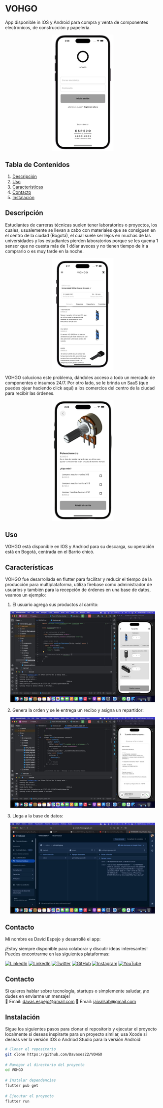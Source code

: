 # VOHGO

App disponible in IOS y Android para compra y venta de componentes electrónicos, de construcción y papelería.
<p align="center">
  <img src="git_img/login.png" alt="Interfaz de la aplicación" width="200"/>
</p>


## Tabla de Contenidos

1. [Descripción](#descripción)
2. [Uso](#uso)
3. [Características](#características)
6. [Contacto](#contacto)
7. [Instalación](#instalación)

## Descripción

Estudiantes de carreras técnicas suelen tener laboratorios o proyectos, los cuales, usualemente se llevan a cabo con materiales que se consiguen en el centro de la ciudad (Bogotá), el cual suele ser lejos en muchas de las universidades y los estudiantes pierden laboratorios porque se les quema 1 sensor que no cuesta más de 1 dólar aveces y no tienen tiempo de ir a comprarlo o es muy tarde en la noche.

<p align="center">
  <img src="git_img/home.png" alt="Interfaz de la aplicación" width="200"/>
</p>

VOHGO soluciona este problema, dándoles acceso a todo un mercado de componentes e insumos 24/7. Por otro lado, se le brinda un SaaS (que puedes ojear haciendo click aquí) a los comercios del centro de la ciudad para recibir las órdenes.

<p align="center">
  <img src="git_img/product.png" alt="Interfaz de la aplicación" width="200"/>
</p>

## Uso
VOHGO está disponible en IOS y Andriod para su descarga, su operación está en Bogotá, centrada en el Barrio chicó.

## Características
VOHGO fue desarrollada en flutter para facilitar y reducir el tiempo de la producción para multiplataforma, utiliza firebase como administrador de usuarios y también para la recepción de órdenes en una base de datos, veamos un ejemplo:

1. El usuario agrega sus productos al carrito:
<p align="center">
  <img src="git_img/Carrito.jpeg" alt="Interfaz de la aplicación" width="470"/>
</p>

2. Genera la orden y se le entrega un recibo y asigna un repartidor:
<p align="center">
  <img src="git_img/Recibo.jpeg" alt="Interfaz de la aplicación" width="470"/>
</p>

3. Llega a la base de datos:
<p align="center">
  <img src="git_img/Firebase.jpeg" alt="Interfaz de la aplicación" width="470"/>
</p>


## Contacto
Mi nombre es David Espejo y desarrollé el app:

¡Estoy siempre disponible para colaborar y discutir ideas interesantes! Puedes encontrarme en las siguientes plataformas:

[![LinkedIn](https://img.shields.io/badge/-LinkedIn-blue?style=flat&logo=Linkedin&logoColor=white)](https://www.linkedin.com/in/david-alejandro-espejo-garcia-298808216/) 
[![LinkedIn](https://img.shields.io/badge/-LinkedIn-blue?style=flat&logo=Linkedin&logoColor=white)](https://www.linkedin.com/in/jairo-valero-sabogal-b14978274/) 
[![Twitter](https://img.shields.io/badge/-Twitter-1DA1F2?style=flat&logo=twitter&logoColor=white)](https://x.com/DavidEs91503087)
[![GitHub](https://img.shields.io/badge/-GitHub-181717?style=flat&logo=github&logoColor=white)](https://github.com/Davases22)
[![Instagram](https://img.shields.io/badge/-Instagram-E4405F?style=flat&logo=instagram&logoColor=white)](https://www.instagram.com/davases22/)
[![YouTube](https://img.shields.io/badge/-YouTube-FF0000?style=flat&logo=youtube&logoColor=white)](https://www.youtube.com/@davasplayg2802)

## Contacto

Si quieres hablar sobre tecnología, startups o simplemente saludar, ¡no dudes en enviarme un mensaje!  
📧 Email: [davas.espejo@gmail.com](mailto:davas.espejo@gmail.com)
📧 Email: [jaivalsab@gmail.com](mailto:jaivalsab@gmail.com)


## Instalación

Sigue los siguientes pasos para clonar el repositorio y ejecutar el proyecto localmente si deseas inspirarte para un proyecto similar, usa Xcode si deseas ver la versión IOS o Andriod Studio para la versión Android

```bash
# Clonar el repositorio
git clone https://github.com/Davases22/VOHGO 

# Navegar al directorio del proyecto
cd VOHGO

# Instalar dependencias
flutter pub get

# Ejecutar el proyecto
flutter run
```

